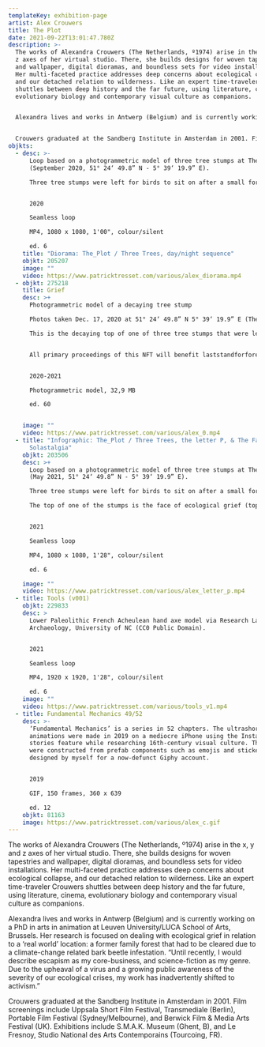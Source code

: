 ```yaml
---
templateKey: exhibition-page
artist: Alex Crouwers
title: The Plot
date: 2021-09-22T13:01:47.780Z
description: >-
  The works of Alexandra Crouwers (The Netherlands, º1974) arise in the x, y and
  z axes of her virtual studio. There, she builds designs for woven tapestries
  and wallpaper, digital dioramas, and boundless sets for video installations.
  Her multi-faceted practice addresses deep concerns about ecological collapse,
  and our detached relation to wilderness. Like an expert time-traveler Crouwers
  shuttles between deep history and the far future, using literature, cinema,
  evolutionary biology and contemporary visual culture as companions. 


  Alexandra lives and works in Antwerp (Belgium) and is currently working on a PhD in arts in animation at Leuven University/LUCA School of Arts, Brussels. Her research is focused on dealing with ecological grief in relation to a ‘real world’ location: a former family forest that had to be cleared due to a climate-change related bark beetle infestation. “Until recently, I would describe escapism as my core-business, and science-fiction as my genre. Due to the upheaval of a virus and a growing public awareness of the severity of our ecological crises, my work has inadvertently shifted to activism.” 


  Crouwers graduated at the Sandberg Institute in Amsterdam in 2001. Film screenings include Uppsala Short Film Festival, Transmediale (Berlin), Portable Film Festival (Sydney/Melbourne), and Berwick Film & Media Arts Festival (UK). Exhibitions include S.M.A.K. Museum (Ghent, B), and Le Fresnoy, Studio National des Arts Contemporains (Tourcoing, FR).
objkts:
  - desc: >-
      Loop based on a photogrammetric model of three tree stumps at The Plot
      (September 2020, 51° 24‘ 49.8” N - 5° 39‘ 19.9” E). 

      Three tree stumps were left for birds to sit on after a small forest - now called 'The Plot' - was cleared due to a climate change induced fatal spruce bark beetle infestation. The stumps resemble a monument, and are treated as such; they're being 'charged' with emblems and plaquettes related to The Plot's demise.


      2020

      Seamless loop

      MP4, 1080 x 1080, 1'00", colour/silent

      ed. 6
    title: "Diorama: The_Plot / Three Trees, day/night sequence"
    objkt: 205207
    image: ""
    video: https://www.patricktresset.com/various/alex_diorama.mp4
  - objkt: 275218
    title: Grief
    desc: >+
      Photogrammetric model of a decaying tree stump

      Photos taken Dec. 17, 2020 at 51° 24‘ 49.8” N 5° 39‘ 19.9” E (The Plot). 

      This is the decaying top of one of three tree stumps that were left after the clearance of a small spruce forest in September 2019.


      All primary proceedings of this NFT will benefit laststandforforests.com, helping to protect Canada's severely threatened old growth rainforests.


      2020-2021

      Photogrammetric model, 32,9 MB

      ed. 60


    image: ""
    video: https://www.patricktresset.com/various/alex_0.mp4
  - title: "Infographic: The_Plot / Three Trees, the letter P, & The Face of
      Solastalgia"
    objkt: 203506
    desc: >+
      Loop based on a photogrammetric model of three tree stumps at The Plot
      (May 2021, 51° 24‘ 49.8” N - 5° 39‘ 19.9” E). 

      Three tree stumps were left for birds to sit on after a small forest - now called 'The Plot' - was cleared due to a climate change induced fatal spruce bark beetle infestation. The stumps resemble a monument, and are treated as such; they're being 'charged' with emblems and plaquettes related to The Plot's demise, and are encircled with a wood wall.

      The top of one of the stumps is the face of ecological grief (top right). In the background: the letter 'P' in Ips typography (a font based on spruce bark beetle tunnel patterns). 


      2021

      Seamless loop

      MP4, 1080 x 1080, 1'28", colour/silent

      ed. 6

    image: ""
    video: https://www.patricktresset.com/various/alex_letter_p.mp4
  - title: Tools (v001)
    objkt: 229833
    desc: >
      Lower Paleolithic French Acheulean hand axe model via Research Labs of
      Archaeology, University of NC (CC0 Public Domain). 


      2021

      Seamless loop

      MP4, 1920 x 1920, 1'28", colour/silent

      ed. 6
    image: ""
    video: https://www.patricktresset.com/various/tools_v1.mp4
  - title: Fundamental Mechanics 49/52
    desc: >-
      ‘Fundamental Mechanics’ is a series in 52 chapters. The ultrashort
      animations were made in 2019 on a mediocre iPhone using the Instagram
      stories feature while researching 16th-century visual culture. The emblema
      were constructed from prefab components such as emojis and stickers, some
      designed by myself for a now-defunct Giphy account.


      2019

      GIF, 150 frames, 360 x 639

      ed. 12
    objkt: 81163
    image: https://www.patricktresset.com/various/alex_c.gif
---
```

The works of Alexandra Crouwers (The Netherlands, º1974) arise in the x, y and z axes of her virtual studio. There, she builds designs for woven tapestries and wallpaper, digital dioramas, and boundless sets for video installations. Her multi-faceted practice addresses deep concerns about ecological collapse, and our detached relation to wilderness. Like an expert time-traveler Crouwers shuttles between deep history and the far future, using literature, cinema, evolutionary biology and contemporary visual culture as companions. 

Alexandra lives and works in Antwerp (Belgium) and is currently working on a PhD in arts in animation at Leuven University/LUCA School of Arts, Brussels. Her research is focused on dealing with ecological grief in relation to a ‘real world’ location: a former family forest that had to be cleared due to a climate-change related bark beetle infestation. “Until recently, I would describe escapism as my core-business, and science-fiction as my genre. Due to the upheaval of a virus and a growing public awareness of the severity of our ecological crises, my work has inadvertently shifted to activism.” 

Crouwers graduated at the Sandberg Institute in Amsterdam in 2001. Film screenings include Uppsala Short Film Festival, Transmediale (Berlin), Portable Film Festival (Sydney/Melbourne), and Berwick Film & Media Arts Festival (UK). Exhibitions include S.M.A.K. Museum (Ghent, B), and Le Fresnoy, Studio National des Arts Contemporains (Tourcoing, FR).